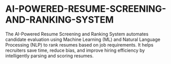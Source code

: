 # AI-POWERED-RESUME-SCREENING-AND-RANKING-SYSTEM
The AI-Powered Resume Screening and Ranking System automates candidate evaluation using Machine Learning (ML) and Natural Language Processing (NLP) to rank resumes based on job requirements. It helps recruiters save time, reduce bias, and improve hiring efficiency by intelligently parsing and scoring resumes.
